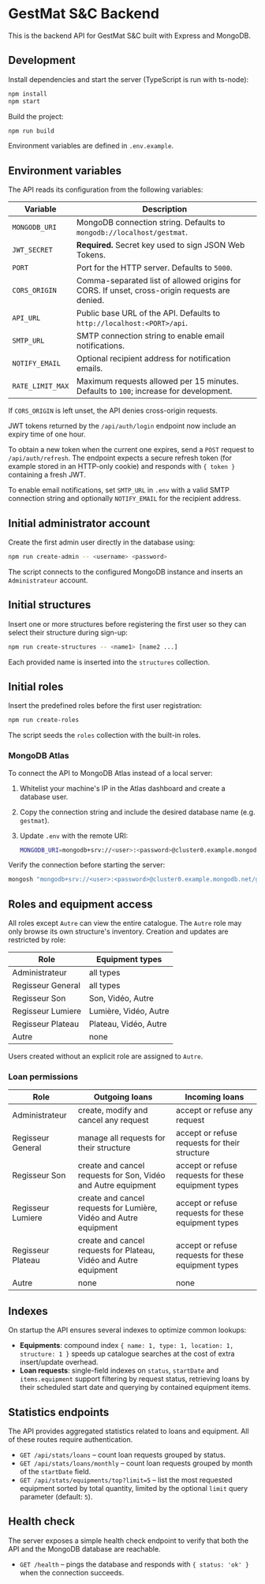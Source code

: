 # GestMat S&C Backend

This is the backend API for GestMat S&C built with Express and MongoDB.

## Development

Install dependencies and start the server (TypeScript is run with ts-node):

```bash
npm install
npm start
```

Build the project:

```bash
npm run build
```

Environment variables are defined in `.env.example`.

## Environment variables

The API reads its configuration from the following variables:

| Variable         | Description                                                                                   |
| ---------------- | --------------------------------------------------------------------------------------------- |
| `MONGODB_URI`    | MongoDB connection string. Defaults to `mongodb://localhost/gestmat`.                         |
| `JWT_SECRET`     | **Required.** Secret key used to sign JSON Web Tokens.                                        |
| `PORT`           | Port for the HTTP server. Defaults to `5000`.                                                 |
| `CORS_ORIGIN`    | Comma-separated list of allowed origins for CORS. If unset, cross-origin requests are denied. |
| `API_URL`        | Public base URL of the API. Defaults to `http://localhost:<PORT>/api`.                        |
| `SMTP_URL`       | SMTP connection string to enable email notifications.                                         |
| `NOTIFY_EMAIL`   | Optional recipient address for notification emails.                                           |
| `RATE_LIMIT_MAX` | Maximum requests allowed per 15 minutes. Defaults to `100`; increase for development.         |

If `CORS_ORIGIN` is left unset, the API denies cross-origin requests.

JWT tokens returned by the `/api/auth/login` endpoint now include an expiry
time of one hour.

To obtain a new token when the current one expires, send a `POST` request to
`/api/auth/refresh`. The endpoint expects a secure refresh token (for example
stored in an HTTP-only cookie) and responds with `{ token }` containing a fresh
JWT.

To enable email notifications, set `SMTP_URL` in `.env` with a valid SMTP
connection string and optionally `NOTIFY_EMAIL` for the recipient address.

## Initial administrator account

Create the first admin user directly in the database using:

```bash
npm run create-admin -- <username> <password>
```

The script connects to the configured MongoDB instance and inserts an
`Administrateur` account.

## Initial structures

Insert one or more structures before registering the first user so they can
select their structure during sign-up:

```bash
npm run create-structures -- <name1> [name2 ...]
```

Each provided name is inserted into the `structures` collection.

## Initial roles

Insert the predefined roles before the first user registration:

```bash
npm run create-roles
```

The script seeds the `roles` collection with the built-in roles.

### MongoDB Atlas

To connect the API to MongoDB Atlas instead of a local server:

1. Whitelist your machine's IP in the Atlas dashboard and create a database user.
2. Copy the connection string and include the desired database name (e.g. `gestmat`).
3. Update `.env` with the remote URI:

   ```bash
   MONGODB_URI=mongodb+srv://<user>:<password>@cluster0.example.mongodb.net/gestmat
   ```

Verify the connection before starting the server:

```bash
mongosh "mongodb+srv://<user>:<password>@cluster0.example.mongodb.net/gestmat"
```

## Roles and equipment access

All roles except `Autre` can view the entire catalogue. The `Autre` role may only browse its own structure's inventory. Creation and updates are restricted by role:

| Role             | Equipment types       |
| ---------------- | --------------------- |
| Administrateur   | all types             |
| Regisseur General | all types            |
| Regisseur Son    | Son, Vidéo, Autre     |
| Regisseur Lumiere | Lumière, Vidéo, Autre |
| Regisseur Plateau | Plateau, Vidéo, Autre |
| Autre            | none                  |

Users created without an explicit role are assigned to `Autre`.

### Loan permissions

| Role             | Outgoing loans | Incoming loans |
| ---------------- | ------------- | -------------- |
| Administrateur   | create, modify and cancel any request | accept or refuse any request |
| Regisseur General | manage all requests for their structure | accept or refuse requests for their structure |
| Regisseur Son    | create and cancel requests for Son, Vidéo and Autre equipment | accept or refuse requests for these equipment types |
| Regisseur Lumiere | create and cancel requests for Lumière, Vidéo and Autre equipment | accept or refuse requests for these equipment types |
| Regisseur Plateau | create and cancel requests for Plateau, Vidéo and Autre equipment | accept or refuse requests for these equipment types |
| Autre            | none | none |

## Indexes

On startup the API ensures several indexes to optimize common lookups:

- **Equipments**: compound index `{ name: 1, type: 1, location: 1, structure: 1 }`
  speeds up catalogue searches at the cost of extra insert/update overhead.
- **Loan requests**: single-field indexes on `status`, `startDate` and
  `items.equipment` support filtering by request status, retrieving loans by
  their scheduled start date and querying by contained equipment items.

## Statistics endpoints

The API provides aggregated statistics related to loans and equipment. All of
these routes require authentication.

- `GET /api/stats/loans` – count loan requests grouped by status.
- `GET /api/stats/loans/monthly` – count loan requests grouped by month of the
  `startDate` field.
- `GET /api/stats/equipments/top?limit=5` – list the most requested equipment
  sorted by total quantity, limited by the optional `limit` query parameter
  (default: `5`).

## Health check

The server exposes a simple health check endpoint to verify that both the API
and the MongoDB database are reachable.

- `GET /health` – pings the database and responds with `{ status: 'ok' }` when
  the connection succeeds.
